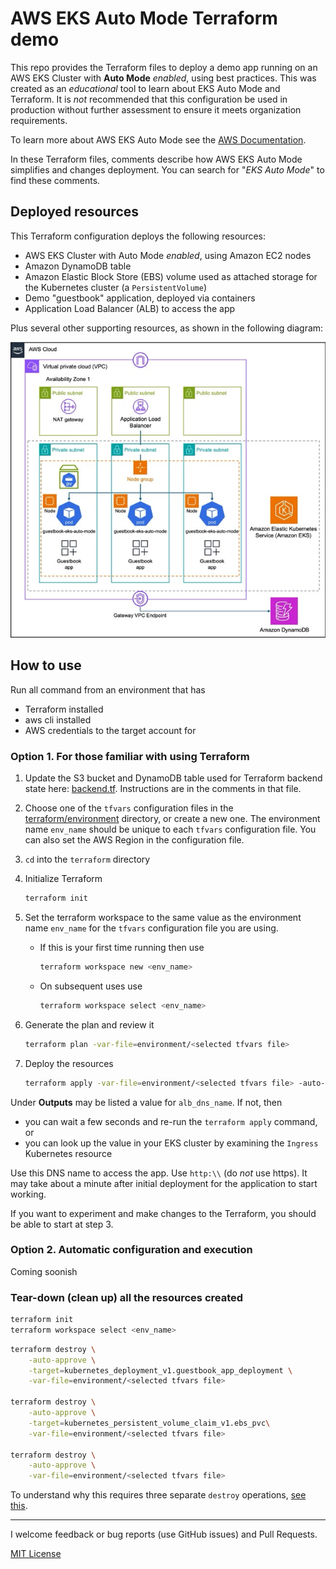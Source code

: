 # AWS EKS Auto Mode Terraform demo

This repo provides the Terraform files to deploy a demo app running on an AWS EKS Cluster with **Auto Mode** _enabled_, using best practices. This was created as an _educational_ tool to learn about EKS Auto Mode and Terraform. It is _not_ recommended that this configuration be used in production without further assessment to ensure it meets organization requirements.

To learn more about AWS EKS Auto Mode see the [AWS Documentation](https://docs.aws.amazon.com/eks/latest/userguide/automode.html).

In these Terraform files, comments describe how AWS EKS Auto Mode simplifies and changes deployment. You can search for "_EKS Auto Mode_" to find these comments.

## Deployed resources

This Terraform configuration deploys the following resources:
* AWS EKS Cluster with Auto Mode _enabled_, using Amazon EC2 nodes
* Amazon DynamoDB table
* Amazon Elastic Block Store (EBS) volume used as attached storage for the Kubernetes cluster (a `PersistentVolume`)
* Demo "guestbook" application, deployed via containers
* Application Load Balancer (ALB) to access the app

Plus several other supporting resources, as shown in the following diagram:

![architecture](images/architecture.jpg)

## How to use

Run all command from an environment that has
* Terraform installed
* aws cli installed
* AWS credentials to the target account for

### Option 1. For those familiar with using Terraform
1. Update the S3 bucket and DynamoDB table used for Terraform backend state here: [backend.tf](terraform/backend.tf). Instructions are in the comments in that file.
1. Choose one of the `tfvars` configuration files in the [terraform/environment](terraform/environment) directory, or create a new one. The environment name `env_name` should be unique to each `tfvars` configuration file. You can also set the AWS Region in the configuration file.
1. `cd` into the `terraform` directory
1. Initialize Terraform
    ```bash
    terraform init
    ```

1. Set the terraform workspace to the same value as the environment name `env_name` for the `tfvars` configuration file you are using.
   * If this is your first time running then use 
     ```bash
     terraform workspace new <env_name>
     ```
   * On subsequent uses use
     ```bash
     terraform workspace select <env_name>
     ```
1. Generate the plan and review it
   ```bash
   terraform plan -var-file=environment/<selected tfvars file>
   ```

1. Deploy the resources
   ```bash
   terraform apply -var-file=environment/<selected tfvars file> -auto-approve
   ```

Under **Outputs** may be listed a value for `alb_dns_name`. If not, then 
* you can wait a few seconds and re-run the `terraform apply` command, or
* you can look up the value in your EKS cluster by examining the `Ingress` Kubernetes resource

Use this DNS name to access the app.  Use `http:\\` (do _not_ use https). It may take about a minute after initial deployment for the application to start working.

If you want to experiment and make changes to the Terraform, you should be able to start at step 3.

### Option 2. Automatic configuration and execution
Coming soonish

### Tear-down (clean up) all the resources created

```bash
terraform init
terraform workspace select <env_name>
```

```bash
terraform destroy \
    -auto-approve \
    -target=kubernetes_deployment_v1.guestbook_app_deployment \
    -var-file=environment/<selected tfvars file>

terraform destroy \
    -auto-approve \
    -target=kubernetes_persistent_volume_claim_v1.ebs_pvc\
    -var-file=environment/<selected tfvars file>

terraform destroy \
    -auto-approve \
    -var-file=environment/<selected tfvars file>
```

To understand why this requires three separate `destroy` operations, [see this](docs/cleanup.md#tear-down-clean-up-all-the-resources-created). 

---
I welcome feedback or bug reports (use GitHub issues) and Pull Requests.

[MIT License](LICENSE)